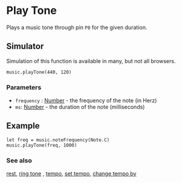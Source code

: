 # Play Tone

Plays a music tone through pin ``P0`` for the given duration.

## Simulator

Simulation of this function is available in many, but not all browsers.

```sig
music.playTone(440, 120)
```

### Parameters

* `frequency` : [Number](/microbit/reference/types/number) - the frequency of the note (in Herz)
* `ms`: [Number](/microbit/reference/types/number) - the duration of the note (milliseconds)

## Example

```blocks
let freq = music.noteFrequency(Note.C)
music.playTone(freq, 1000)
```

### See also

[rest](/microbit/reference/music/rest), [ring tone](/microbit/reference/music/ring-tone) , [tempo](/microbit/reference/music/tempo), [set tempo](/microbit/reference/music/set-tempo), [change tempo by](/microbit/reference/music/change-tempo-by)

